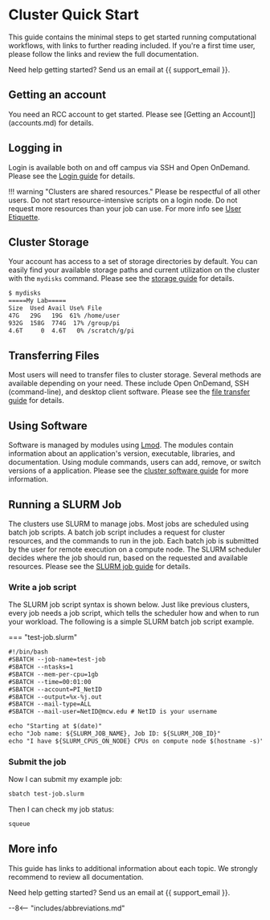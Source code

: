 # Cluster Quick Start

This guide contains the minimal steps to get started running computational workflows, with links to further reading included. If you're a first time user, please follow the links and review the full documentation.

Need help getting started? Send us an email at {{ support_email }}.

## Getting an account

You need an RCC account to get started. Please see [Getting an Account]](accounts.md) for details.

## Logging in

Login is available both on and off campus via SSH and Open OnDemand. Please see the [Login guide](access/login.md) for details.

!!! warning "Clusters are shared resources."
    Please be respectful of all other users. Do not start resource-intensive scripts on a login node. Do not request more resources than your job can use. For more info see [User Etiquette](etiquette.md).

## Cluster Storage

Your account has access to a set of storage directories by default. You can easily find your available storage paths and current utilization on the cluster with the `mydisks` command. Please see the [storage guide](../storage/rcc-storage.md) for details.

```txt
$ mydisks
=====My Lab=====
Size  Used Avail Use% File
47G   29G   19G  61% /home/user
932G  158G  774G  17% /group/pi
4.6T     0  4.6T   0% /scratch/g/pi
```

## Transferring Files

Most users will need to transfer files to cluster storage. Several methods are available depending on your need. These include Open OnDemand, SSH (command-line), and desktop client software. Please see the [file transfer guide](../storage/file-transfer.md) for details.

## Using Software

Software is managed by modules using [Lmod](https://lmod.readthedocs.io/en/latest/). The modules contain information about an application's version, executable, libraries, and documentation. Using module commands, users can add, remove, or switch versions of a application. Please see the [cluster software guide](../software/modules.md) for more information.

## Running a SLURM Job

The clusters use SLURM to manage jobs. Most jobs are scheduled using batch job scripts. A batch job script includes a request for cluster resources, and the commands to run in the job. Each batch job is submitted by the user for remote execution on a compute node. The SLURM scheduler decides where the job should run, based on the requested and available resources. Please see the [SLURM job guide](jobs/running-jobs.md) for details.

### Write a job script

The SLURM job script syntax is shown below. Just like previous clusters, every job needs a job script, which tells the scheduler how and when to run your workload. The following is a simple SLURM batch job script example.

=== "test-job.slurm"

```txt
#!/bin/bash
#SBATCH --job-name=test-job
#SBATCH --ntasks=1
#SBATCH --mem-per-cpu=1gb
#SBATCH --time=00:01:00
#SBATCH --account=PI_NetID
#SBATCH --output=%x-%j.out
#SBATCH --mail-type=ALL
#SBATCH --mail-user=NetID@mcw.edu # NetID is your username

echo "Starting at $(date)"
echo "Job name: ${SLURM_JOB_NAME}, Job ID: ${SLURM_JOB_ID}"
echo "I have ${SLURM_CPUS_ON_NODE} CPUs on compute node $(hostname -s)"
```

### Submit the job

Now I can submit my example job:

```bash
sbatch test-job.slurm
```

Then I can check my job status:

```bash
squeue
```

## More info

This guide has links to additional information about each topic. We strongly recommend to review all documentation.

Need help getting started? Send us an email at {{ support_email }}.

--8<-- "includes/abbreviations.md"
